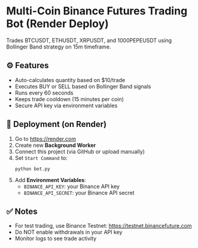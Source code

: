 # Multi-Coin Binance Futures Trading Bot (Render Deploy)

Trades BTCUSDT, ETHUSDT, XRPUSDT, and 1000PEPEUSDT using Bollinger Band strategy on 15m timeframe.

## ⚙️ Features

- Auto-calculates quantity based on $10/trade
- Executes BUY or SELL based on Bollinger Band signals
- Runs every 60 seconds
- Keeps trade cooldown (15 minutes per coin)
- Secure API key via environment variables

## 🚀 Deployment (on Render)

1. Go to https://render.com
2. Create new **Background Worker**
3. Connect this project (via GitHub or upload manually)
4. Set `Start Command` to:
   ```
   python bot.py
   ```
5. Add **Environment Variables**:
   - `BINANCE_API_KEY`: your Binance API key
   - `BINANCE_API_SECRET`: your Binance API secret

## ✅ Notes

- For test trading, use Binance Testnet: https://testnet.binancefuture.com
- Do NOT enable withdrawals in your API key
- Monitor logs to see trade activity
